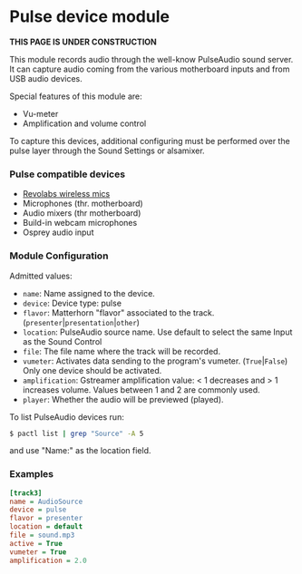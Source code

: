 
Pulse device module
===================

**THIS PAGE IS UNDER CONSTRUCTION**

This module records audio through the well-know PulseAudio sound server. It can capture audio coming from the various motherboard inputs and from USB audio devices.

Special features of this module are:
* Vu-meter
* Amplification and volume control

To capture this devices, additional configuring must be performed over the pulse layer through the Sound Settings or alsamixer.

### Pulse compatible devices
* [Revolabs wireless mics](Devices/Pulse.md)
* Microphones (thr. motherboard)
* Audio mixers (thr motherboard)
* Build-in webcam microphones
* Osprey audio input


### Module Configuration

Admitted values:

* `name`: Name assigned to the device.
* `device`: Device type: pulse
* `flavor`: Matterhorn "flavor" associated to the track. (`presenter`|`presentation`|`other`)
* `location`: PulseAudio source name. Use default to select the same Input as the Sound Control
* `file`: The file name where the track will be recorded.
* `vumeter`: Activates data sending to the program's vumeter. (`True`|`False`) Only one device should be activated.
* `amplification`: Gstreamer amplification value: < 1 decreases and > 1 increases volume. Values between 1 and 2 are commonly used.
* `player`: Whether the audio will be previewed (played).

To list PulseAudio devices run:
```bash
$ pactl list | grep "Source" -A 5
```
and use "Name:" as the location field.

### Examples
```ini
[track3]
name = AudioSource
device = pulse
flavor = presenter
location = default
file = sound.mp3
active = True
vumeter = True
amplification = 2.0
```
